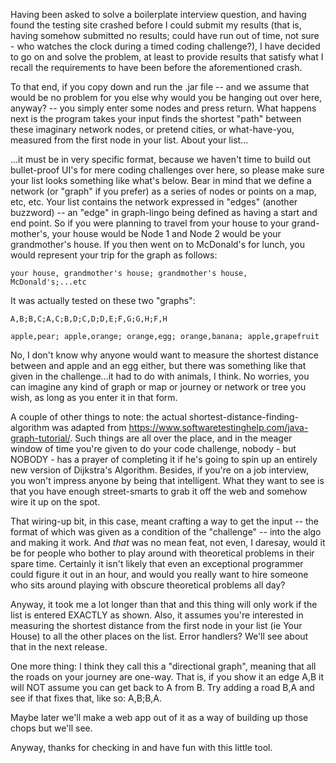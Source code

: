Having been asked to solve a boilerplate interview question, and having found the testing site crashed before
I could submit my results (that is, having somehow submitted no results; could have run out of time, 
not sure - who watches the clock during a timed coding challenge?), I have decided to go on and solve the problem,
at least to provide results that satisfy what I recall the requirements to have been before the aforementioned
crash.

To that end, if you copy down and run the .jar file -- and we assume that would be no problem for you else why would you
be hanging out over here, anyway? -- you simply enter some nodes and press return.  What happens next is 
the program takes your input finds the shortest "path" between these imaginary network nodes, or pretend cities,
or what-have-you, measured from the first node in your list. About your list...

...it must  be in very specific format, because we haven't time to build out bullet-proof UI's for mere coding
challenges over here, so please make sure your list looks something like what's below.  Bear in mind that we define
a network (or "graph" if you prefer) as a series of nodes or points on a map, etc, etc.  Your list contains
the network expressed in "edges" (another buzzword) -- an "edge" in graph-lingo being defined as having a start and
end point.  So if you were planning to travel from your house to your grand-mother's, your house would be Node 1 and
Node 2 would be your grandmother's house.  If you then went on to McDonald's for lunch, you would represent your
trip for the graph as follows:

`your house, grandmother's house; grandmother's house, McDonald's;...etc`

It was actually tested on these two "graphs":

`A,B;B,C;A,C;B,D;C,D;D,E;F,G;G,H;F,H`

`apple,pear; apple,orange; orange,egg; orange,banana; apple,grapefruit`

No, I don't know why anyone would want to measure the shortest distance between and apple and an egg either, but
there was something like that given in the challenge...it had to do with animals, I think.  No worries, 
you can imagine any kind of graph  or map or journey or network or tree you wish, as long as you enter it in that form.

A couple of other things to note: the actual shortest-distance-finding-algorithm was adapted from 
https://www.softwaretestinghelp.com/java-graph-tutorial/. Such things are all over the place, and 
in the meager window of time you're given to do your code challenge, nobody - but NOBODY - has a prayer of 
completing it if he's going to spin up an entirely new version of Dijkstra's Algorithm.  Besides, 
if you're on a job interview, you won't impress anyone by being that intelligent.  What they want to see is that
you have enough street-smarts to grab it off the web and somehow wire it up on the spot.

That wiring-up bit, in this case, meant crafting a way to get the input -- the format of which was given as a condition
of the "challenge" -- into the algo and making it work.  And _that_ was no mean feat, not even, I daresay, would it be for people who
bother to play around with theoretical problems in their spare time.  Certainly it isn't likely that even an
exceptional programmer could figure it out in an hour, and would you really want to hire someone who sits around 
playing with obscure theoretical problems all day?

Anyway, it took me a lot longer than that and this thing will only work if the list is entered EXACTLY as shown.
Also, it assumes you're interested in measuring the shortest distance from the first node in your list (ie Your House)
to all the other places on the list.  Error handlers? We'll see about that in the next release. 

One more thing: I think they call this a "directional graph", meaning that all the roads on your journey are one-way.  That is, if you show it an edge A,B it will NOT assume you can get back to A from B. Try adding a road B,A and see if that fixes that, like so:
A,B;B,A.

Maybe later we'll make a web app out of it as a way of building up those chops but we'll see.

Anyway, thanks for checking in and have fun with this little tool.  
